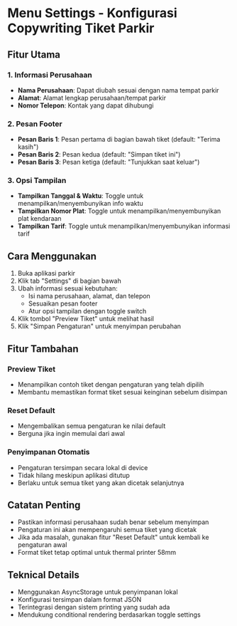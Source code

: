# Menu Settings - Konfigurasi Copywriting Tiket Parkir

## Fitur Utama

### 1. Informasi Perusahaan

- **Nama Perusahaan**: Dapat diubah sesuai dengan nama tempat parkir
- **Alamat**: Alamat lengkap perusahaan/tempat parkir
- **Nomor Telepon**: Kontak yang dapat dihubungi

### 2. Pesan Footer

- **Pesan Baris 1**: Pesan pertama di bagian bawah tiket (default: "Terima kasih")
- **Pesan Baris 2**: Pesan kedua (default: "Simpan tiket ini")
- **Pesan Baris 3**: Pesan ketiga (default: "Tunjukkan saat keluar")

### 3. Opsi Tampilan

- **Tampilkan Tanggal & Waktu**: Toggle untuk menampilkan/menyembunyikan info waktu
- **Tampilkan Nomor Plat**: Toggle untuk menampilkan/menyembunyikan plat kendaraan
- **Tampilkan Tarif**: Toggle untuk menampilkan/menyembunyikan informasi tarif

## Cara Menggunakan

1. Buka aplikasi parkir
2. Klik tab "Settings" di bagian bawah
3. Ubah informasi sesuai kebutuhan:
   - Isi nama perusahaan, alamat, dan telepon
   - Sesuaikan pesan footer
   - Atur opsi tampilan dengan toggle switch
4. Klik tombol "Preview Tiket" untuk melihat hasil
5. Klik "Simpan Pengaturan" untuk menyimpan perubahan

## Fitur Tambahan

### Preview Tiket

- Menampilkan contoh tiket dengan pengaturan yang telah dipilih
- Membantu memastikan format tiket sesuai keinginan sebelum disimpan

### Reset Default

- Mengembalikan semua pengaturan ke nilai default
- Berguna jika ingin memulai dari awal

### Penyimpanan Otomatis

- Pengaturan tersimpan secara lokal di device
- Tidak hilang meskipun aplikasi ditutup
- Berlaku untuk semua tiket yang akan dicetak selanjutnya

## Catatan Penting

- Pastikan informasi perusahaan sudah benar sebelum menyimpan
- Pengaturan ini akan mempengaruhi semua tiket yang dicetak
- Jika ada masalah, gunakan fitur "Reset Default" untuk kembali ke pengaturan awal
- Format tiket tetap optimal untuk thermal printer 58mm

## Teknical Details

- Menggunakan AsyncStorage untuk penyimpanan lokal
- Konfigurasi tersimpan dalam format JSON
- Terintegrasi dengan sistem printing yang sudah ada
- Mendukung conditional rendering berdasarkan toggle settings
